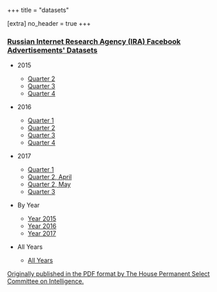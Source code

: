 +++
title = "datasets"

[extra]
no_header = true
+++

### [Russian Internet Research Agency (IRA) Facebook Advertisements' Datasets](#russian-internet-research-agency-ira-facebook-advertisements-datasets)

- 2015

  - [Quarter 2](2015-Quarter-2.csv)
  - [Quarter 3](2015-Quarter-3.csv)
  - [Quarter 4](2015-Quarter-4.csv)

- 2016

  - [Quarter 1](2016-Quarter-1.csv)
  - [Quarter 2](2016-Quarter-2.csv)
  - [Quarter 3](2016-Quarter-3.csv)
  - [Quarter 4](2016-Quarter-4.csv)

- 2017

  - [Quarter 1](2017-Quarter-1.csv)
  - [Quarter 2, April](2017-Quarter-2-April.csv)
  - [Quarter 2, May](2017-Quarter-2-May.csv)
  - [Quarter 3](2017-Quarter-3.csv)

- By Year

  - [Year 2015](year-2015.csv)
  - [Year 2016](year-2016.csv)
  - [Year 2017](year-2017.csv)

- All Years
  - [All Years](all.csv)

[Originally published in the PDF format by The House Permanent
Select Committee on Intelligence.](https://intelligence.house.gov/social-media-content/)
